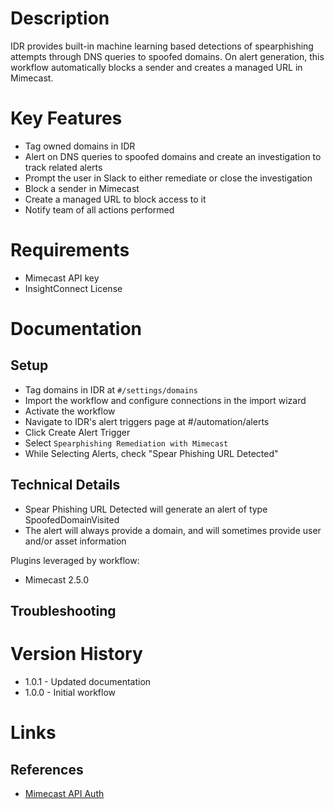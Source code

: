 # Description

IDR provides built-in machine learning based detections of spearphishing attempts through DNS queries to spoofed domains. On alert generation, this workflow automatically blocks a sender and creates a managed URL in Mimecast.

# Key Features

* Tag owned domains in IDR
* Alert on DNS queries to spoofed domains and create an investigation to track related alerts
* Prompt the user in Slack to either remediate or close the investigation
* Block a sender in Mimecast
* Create a managed URL to block access to it
* Notify team of all actions performed

# Requirements

* Mimecast API key
* InsightConnect License

# Documentation

## Setup

* Tag domains in IDR at `#/settings/domains`
* Import the workflow and configure connections in the import wizard
* Activate the workflow
* Navigate to IDR's alert triggers page at #/automation/alerts
* Click Create Alert Trigger
* Select `Spearphishing Remediation with Mimecast`
* While Selecting Alerts, check "Spear Phishing URL Detected"

## Technical Details

* Spear Phishing URL Detected will generate an alert of type SpoofedDomainVisited
* The alert will always provide a domain, and will sometimes provide user and/or asset information

Plugins leveraged by workflow:

* Mimecast 2.5.0

## Troubleshooting

# Version History

* 1.0.1 - Updated documentation
* 1.0.0 - Initial workflow

# Links

## References

* [Mimecast API Auth](https://www.mimecast.com/tech-connect/documentation/api-overview/authentication-and-authorization/)